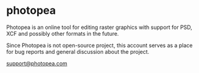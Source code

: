 # photopea

Photopea is an online tool for editing raster graphics with support for PSD, XCF and possibly other formats in the future.

Since Photopea is not open-source project, this account serves as a place for bug reports and general discussion about the project.

support@photopea.com

